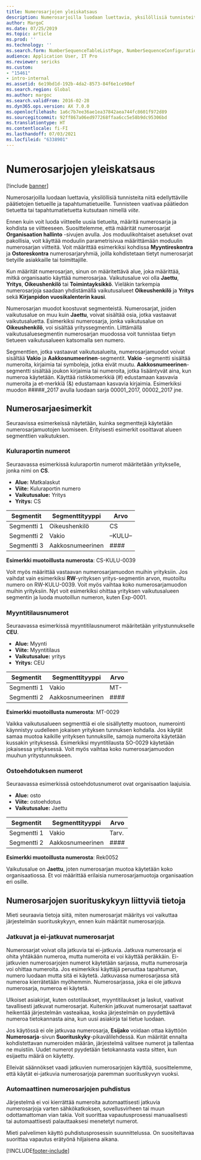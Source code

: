 ```yaml
---
title: Numerosarjojen yleiskatsaus
description: Numerosarjoilla luodaan luettavia, yksilöllisiä tunnisteita niitä edellyttäville päätietojen tietueille ja tapahtumatietueille.
author: MargoC
ms.date: 07/25/2019
ms.topic: article
ms.prod: ''
ms.technology: ''
ms.search.form: NumberSequenceTableListPage, NumberSequenceConfiguration
audience: Application User, IT Pro
ms.reviewer: sericks
ms.custom:
- "15461"
- intro-internal
ms.assetid: 6e19bd1d-192b-4da2-8573-84f6e1ce98ef
ms.search.region: Global
ms.author: margoc
ms.search.validFrom: 2016-02-28
ms.dyn365.ops.version: AX 7.0.0
ms.openlocfilehash: 1a6c7b7ee36ae1ea37842aea744fc8601f972d89
ms.sourcegitcommit: 92ff867a06ed977268ffaa6cc5e58b9dc95306bd
ms.translationtype: HT
ms.contentlocale: fi-FI
ms.lasthandoff: 07/03/2021
ms.locfileid: "6338901"
---
```

# <a name="number-sequences-overview"></a>Numerosarjojen yleiskatsaus

[!include [banner](../includes/banner.md)]

Numerosarjoilla luodaan luettavia, yksilöllisiä tunnisteita niitä edellyttäville päätietojen tietueille ja tapahtumatietueille. Tunnisteen vaativaa päätiedon tietuetta tai tapahtumatietuetta kutsutaan nimellä *viite*.

Ennen kuin voit luoda viitteelle uusia tietueita, määritä numerosarja ja kohdista se viitteeseen. Suosittelemme, että määrität numerosarjat **Organisaation hallinto** -sivujen avulla. Jos moduulikohtaiset asetukset ovat pakollisia, voit käyttää moduulin parametrisivua määrittämään moduulin numerosarjan viitteitä. Voit määrittää esimerkiksi kohdissa **Myyntireskontra** ja **Ostoreskontra** numerosarjaryhmiä, joilla kohdistetaan tietyt numerosarjat tietyille asiakkaille tai toimittajille.

Kun määrität numerosarjan, sinun on määritettävä alue, joka määrittää, mitkä organisaatio käyttää numerosarjaa. Vaikutusalue voi olla **Jaettu**, **Yritys**, **Oikeushenkilö** tai **Toimintayksikkö**. Vieläkin tarkempia numerosarjoja saadaan yhdistämällä vaikutusalueet **Oikeushenkilö** ja **Yritys** sekä **Kirjanpidon vuosikalenterin kausi**.

Numerosarjan muodot koostuvat segmenteistä. Numerosarjat, joiden vaikutusalue on muu kuin **Jaettu**, voivat sisältää osia, jotka vastaavat vaikutusaluetta. Esimerkiksi numerosarja, jonka vaikutusalue on **Oikeushenkilö**, voi sisältää yrityssegmentin. Liittämällä vaikutusaluesegmentin numerosarjan muodossa voit tunnistaa tietyn tietueen vaikutusalueen katsomalla sen numero.

Segmenttien, jotka vastaavat vaikutusalueita, numerosarjamuodot voivat sisältää **Vakio** ja **Aakkosnumeerinen**-segmentit. **Vakio** -segmentti sisältää numeroita, kirjaimia tai symboleja, jotka eivät muutu. **Aakkosnumeerinen**-segmentti sisältää joukon kirjaimia tai numeroita, jotka lisääntyvät aina, kun numeroa käytetään. Käyttää ristikkomerkkiä (\#) edustamaan kasvavia numeroita ja et-merkkiä (&) edustamaan kasvavia kirjaimia. Esimerkiksi muodon \#\#\#\#\#\_2017 avulla luodaan sarja 00001\_2017, 00002\_2017 jne.

## <a name="number-sequence-examples"></a>Numerosarjaesimerkit

Seuraavissa esimerkeissä näytetään, kuinka segmenttejä käytetään numerosarjamuotojen luomiseen. Erityisesti esimerkit osoittavat alueen segmenttien vaikutuksen.

### <a name="expense-report-numbers"></a>Kuluraportin numerot

Seuraavassa esimerkissä kuluraportin numerot määritetään yritykselle, jonka nimi on **CS**.

- **Alue:** Matkalaskut
- **Viite:** Kuluraportin numero
- **Vaikutusalue:** Yritys
- **Yritys:** CS

| Segmentit  | Segmenttityyppi | Arvo     |
|-----------|--------------|-----------|
| Segmentti 1 | Oikeushenkilö | CS        |
| Segmentti 2 | Vakio     | –KULU– |
| Segmentti 3 | Aakkosnumeerinen | \#\#\#\#  |

**Esimerkki muotoillusta numerosta**: CS-KULU-0039

Voit myös määrittää vastaavan numerosarjamuodon muihin yrityksiin. Jos vaihdat vain esimerkiksi **RW**-yrityksen yritys-segmentin arvon, muotoiltu numero on RW-KULU-0039. Voit myös vaihtaa koko numerosarjamuodon muihin yrityksiin. Nyt voit esimerkiksi ohittaa yrityksen vaikutusalueen segmentin ja luoda muotoillun numeron, kuten Exp-0001.

### <a name="sales-order-numbers"></a>Myyntitilausnumerot

Seuraavassa esimerkissä myyntitilausnumerot määritetään yritystunnukselle **CEU**.

- **Alue:** Myynti
- **Viite:** Myyntitilaus
- **Vaikutusalue:** yritys
- **Yritys:** CEU

| Segmentit  | Segmenttityyppi | Arvo    |
|-----------|--------------|----------|
| Segmentti 1 | Vakio     | MT-      |
| Segmentti 2 | Aakkosnumeerinen | \#\#\#\# |

**Esimerkki muotoillusta numerosta**: MT-0029

Vaikka vaikutusalueen segmenttiä ei ole sisällytetty muotoon, numerointi käynnistyy uudelleen jokaisen yrityksen tunnuksen kohdalla. Jos käytät samaa muotoa kaikille yrityksen tunnuksille, samoja numeroita käytetään kussakin yrityksessä. Esimerkiksi myyntitilausta SO-0029 käytetään jokaisessa yrityksessä. Voit myös vaihtaa koko numerosarjamuodon muuhun yritystunnukseen.

### <a name="purchase-requisition-numbers"></a>Ostoehdotuksen numerot

Seuraavassa esimerkissä ostoehdotusnumerot ovat organisaation laajuisia.

- **Alue:** osto
- **Viite:** ostoehdotus
- **Vaikutusalue:** Jaettu

| Segmentit  | Segmenttityyppi | Arvo    |
|-----------|--------------|----------|
| Segmentti 1 | Vakio     | Tarv.      |
| Segmentti 2 | Aakkosnumeerinen | \#\#\#\# |

**Esimerkki muotoillusta numerosta**: Rek0052

Vaikutusalue on **Jaettu**, joten numerosarjan muotoa käytetään koko organisaatiossa. Et voi määrittää erilaisia numerosarjamuotoja organisaation eri osille.

## <a name="performance-considerations-for-number-sequences"></a>Numerosarjojen suorituskykyyn liittyviä tietoja

Mieti seuraavia tietoja siitä, miten numerosarjat määritys voi vaikuttaa järjestelmän suorituskykyyn, ennen kuin määrität numerosarjoja.

### <a name="continuous-and-non-continuous-number-sequences"></a>Jatkuvat ja ei-jatkuvat numerosarjat

Numerosarjat voivat olla jatkuvia tai ei-jatkuvia. Jatkuva numerosarja ei ohita yhtäkään numeroa, mutta numeroita ei voi käyttää peräkkäin. Ei-jatkuvien numerosarjojen numerot käytetään sarjassa, mutta numerosarja voi ohittaa numeroita. Jos esimerkiksi käyttäjä peruuttaa tapahtuman, numero luodaan mutta sitä ei käytetä. Jatkuvassa numerosarjassa sitä numeroa kierrätetään myöhemmin. Numerosarjassa, joka ei ole jatkuva numerosarja, numeroa ei käytetä.

Ulkoiset asiakirjat, kuten ostotilaukset, myyntitilaukset ja laskut, vaativat tavallisesti jatkuvat numerosarjat. Kuitenkin jatkuvat numerosarjat saattavat heikentää järjestelmän vasteaikaa, koska järjestelmän on pyydettävä numeroa tietokannasta aina, kun uusi asiakirja tai tietue luodaan.

Jos käytössä ei ole jatkuvaa numerosarja, **Esijako** voidaan ottaa käyttöön **Numerosarja**-sivun **Suorituskyky**-pikavälilehdessä. Kun määrität ennalta kohdistettavan numeroiden määrän, järjestelmä valitsee numerot ja tallentaa ne muistiin. Uudet numerot pyydetään tietokannasta vasta sitten, kun esijaettu määrä on käytetty.

Elleivät säännökset vaadi jatkuvien numerosarjojen käyttöä, suosittelemme, että käytät ei-jatkuvia numerosarjoja paremman suorituskyvyn vuoksi.

### <a name="automatic-cleanup-of-number-sequences"></a>Automaattinen numerosarjojen puhdistus

Järjestelmä ei voi kierrättää numeroita automaattisesti jatkuvia numerosarjoja varten sähkökatkoksen, sovellusvirheen tai muun odottamattoman vian takia. Voit suorittaa vapautusprosessi manuaalisesti tai automaattisesti palauttaaksesi menetetyt numerot.

Mieti palvelimen käyttö puhdistusprosessin suunnittelussa. On suositeltavaa suorittaa vapautus erätyönä hiljaisena aikana.


[!INCLUDE[footer-include](../../../includes/footer-banner.md)]